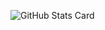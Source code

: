 ![GitHub Stats Card](https://github-readme-stats.vercel.app/api?username=N-Iwata&count_private=true&theme=dracula)
